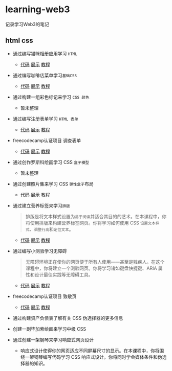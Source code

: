 # learning-web3

记录学习Web3的笔记

## html css

- 通过编写猫咪相册应用学习 `HTML`
     -  [代码](https://github.com/terrygmk/learning-web3/tree/main/responsive-web-design/learn-html-by-building-a-cat-photo-app/) [展示](https://terrygmk.github.io/learning-web3/responsive-web-design/learn-html-by-building-a-cat-photo-app/) [教程](https://www.freecodecamp.org/chinese/learn/2022/responsive-web-design/learn-html-by-building-a-cat-photo-app/step-1)

- 通过编写咖啡店菜单学习`基础CSS`
    -  [代码](https://github.com/terrygmk/learning-web3/tree/main/responsive-web-design/learn-basic-css-by-building-a-cafe-menu/) [展示](https://terrygmk.github.io/learning-web3/responsive-web-design/learn-basic-css-by-building-a-cafe-menu/) [教程](https://www.freecodecamp.org/chinese/learn/2022/responsive-web-design/learn-basic-css-by-building-a-cafe-menu/step-1)

- 通过构建一组彩色标记来学习 `CSS 颜色`
    - 暂未整理

- 通过编写注册表单学习 `HTML 表单`
    -  [代码](https://github.com/terrygmk/learning-web3/tree/main/responsive-web-design/learn-html-forms-by-building-a-registration-form/) [展示](https://terrygmk.github.io/learning-web3/responsive-web-design/learn-html-forms-by-building-a-registration-form/) [教程](https://www.freecodecamp.org/chinese/learn/2022/responsive-web-design/learn-html-forms-by-building-a-registration-form/step-1)

- freecodecamp认证项目 调查表单
    -  [代码](https://github.com/terrygmk/learning-web3/tree/main/responsive-web-design/build-a-survey-form-project/) [展示](https://terrygmk.github.io/learning-web3/responsive-web-design/build-a-survey-form-project/) [教程](https://www.freecodecamp.org/chinese/learn/2022/responsive-web-design/build-a-survey-form-project/build-a-survey-form)

- 通过创作罗斯科绘画学习 CSS `盒子模型`
    - 暂未整理

- 通过创建照片集来学习 CSS `弹性盒子`布局
    -  [代码](https://github.com/terrygmk/learning-web3/tree/main/responsive-web-design/learn-css-flexbox-by-building-a-photo-gallery/) [展示](https://terrygmk.github.io/learning-web3/responsive-web-design/learn-css-flexbox-by-building-a-photo-gallery/) [教程](https://www.freecodecamp.org/chinese/learn/2022/responsive-web-design/learn-css-flexbox-by-building-a-photo-gallery/step-1)

- 通过建立营养标签来学习`排版`
    > 排版是将文本样式设置为`易于阅读`并适合其目的的艺术。在本课程中，你将使用排版来构建营养标签网页。你将学习如何使用 CSS `设置文本样式`、`调整行高`和`定位文本`。
    -  [代码](https://github.com/terrygmk/learning-web3/tree/main/responsive-web-design/learn-typography-by-building-a-nutrition-label/) [展示](https://terrygmk.github.io/learning-web3/responsive-web-design/learn-typography-by-building-a-nutrition-label/) [教程](https://www.freecodecamp.org/chinese/learn/2022/responsive-web-design/learn-typography-by-building-a-nutrition-label/step-1)

- 通过编写小测验学习无障碍
    > 无障碍环境正在使你的网页便于所有人使用——甚至是残疾人。在这个课程中，你将建立一个测验网页。你将学习诸如键盘快捷键、ARIA 属性和设计最佳实践等无障碍工具。
    -  [代码](https://github.com/terrygmk/learning-web3/tree/main/responsive-web-design/learn-accessibility-by-building-a-quiz/) [展示](https://terrygmk.github.io/learning-web3/responsive-web-design/learn-accessibility-by-building-a-quiz/) [教程](https://www.freecodecamp.org/chinese/learn/2022/responsive-web-design/learn-accessibility-by-building-a-quiz/step-1)

- freecodecamp认证项目 致敬页
    -  [代码](https://github.com/terrygmk/learning-web3/tree/main/responsive-web-design/build-a-tribute-page-project) [展示](https://terrygmk.github.io/learning-web3/responsive-web-design/build-a-tribute-page-project/) [教程](https://www.freecodecamp.org/chinese/learn/2022/responsive-web-design/build-a-tribute-page-project/step-1)


- 通过构建资产负债表了解有关 CSS 伪选择器的更多信息

- 创建一副毕加索绘画来学习中级 CSS

- 通过创建一架钢琴来学习响应式网页设计
    - 响应式设计使得你的网页适应不同屏幕尺寸的显示。在本课程中，你将围绕一架钢琴编写代码学习 CSS 响应式设计。你将同时学会媒体条件和伪选择器的知识。
